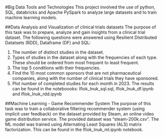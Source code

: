 #Big Data Tools and Technologies 
This project involved the use of python, SQL, databricks and Apache PySpark to analyze large datasets and to train machine learning models.

##Data Analysis and Visualization of clinical trials datasets
The purpose of this task was to prepare, analyze and gain insights from a clinical trial dataset. The following questions were answered using Resilient DIstributed Datatsets (RDD), Dataframe (DF) and SQL:
1.	The number of distinct studies in the dataset.
2.	Types of studies in the dataset along with the frequencies of each type. These should be ordered from most frequent to least frequent.
3.	The top 5 conditions with their frequencies.
4.	Find the 10 most common sponsors that are not pharmaceutical companies, along with the number of clinical trials they have sponsored.
5.	Plot number of completed studies for each month in 2023. The results can be found in the noteboooks: Ifiok_Inuk_sql.sql, Ifiok_Inuk_df.ipynb and Ifiok_Inuk_rdd.ipynb


##Machine Learning - Game Recommender System 
The purpose of this task was to train a collaborative filtering recommender system (using implicit user feedback) on the dataset provided by Steam, an online video game distribution service. The provided dataset was “steam-200k.csv”. The ML model was trained using Alternating Least Squares (ALS) matrix factorization. This can be found in the Ifiok_Inuk_ml.ipynb notebook.

